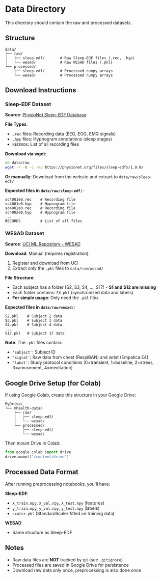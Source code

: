 # Data Directory

This directory should contain the raw and processed datasets.

## Structure

```
data/
├── raw/
│   ├── sleep-edf/       # Raw Sleep-EDF files (.rec, .hyp)
│   └── wesad/           # Raw WESAD files (.pkl)
└── processed/
    ├── sleep-edf/       # Processed numpy arrays
    └── wesad/           # Processed numpy arrays
```

## Download Instructions

### Sleep-EDF Dataset

**Source**: [PhysioNet Sleep-EDF Database](https://physionet.org/content/sleep-edfx/1.0.0/)

**File Types**:
- `.rec` files: Recording data (EEG, EOG, EMG signals)
- `.hyp` files: Hypnogram annotations (sleep stages)
- `RECORDS`: List of all recording files

**Download via wget**:
```bash
cd data/raw
wget -r -N -c -np https://physionet.org/files/sleep-edfx/1.0.0/
```

**Or manually**: Download from the website and extract to `data/raw/sleep-edf/`

**Expected files in `data/raw/sleep-edf/`**:
```
sc4001e0.rec    # Recording file
sc4001e0.hyp    # Hypnogram file
sc4002e0.rec    # Recording file
sc4002e0.hyp    # Hypnogram file
...
RECORDS         # List of all files
```

### WESAD Dataset

**Source**: [UCI ML Repository - WESAD](https://archive.ics.uci.edu/ml/datasets/WESAD+%28Wearable+Stress+and+Affect+Detection%29)

**Download**: Manual (requires registration)

1. Register and download from UCI
2. Extract only the `.pkl` files to `data/raw/wesad/`

**File Structure**:
- Each subject has a folder (S2, S3, S4, ..., S17) - **S1 and S12 are missing**
- Each folder contains: `SX.pkl` (synchronized data and labels)
- **For simple usage**: Only need the `.pkl` files

**Expected files in `data/raw/wesad/`**:
```
S2.pkl    # Subject 2 data
S3.pkl    # Subject 3 data
S4.pkl    # Subject 4 data
...
S17.pkl   # Subject 17 data
```

**Note**: The `.pkl` files contain:
- `'subject'`: Subject ID
- `'signal'`: Raw data from chest (RespiBAN) and wrist (Empatica E4)
- `'label'`: Study protocol conditions (0=transient, 1=baseline, 2=stress, 3=amusement, 4=meditation)

## Google Drive Setup (for Colab)

If using Google Colab, create this structure in your Google Drive:

```
MyDrive/
└── mhealth-data/
    ├── raw/
    │   ├── sleep-edf/
    │   └── wesad/
    └── processed/
        ├── sleep-edf/
        └── wesad/
```

Then mount Drive in Colab:
```python
from google.colab import drive
drive.mount('/content/drive')
```

## Processed Data Format

After running preprocessing notebooks, you'll have:

**Sleep-EDF**:
- `X_train.npy`, `X_val.npy`, `X_test.npy` (features)
- `y_train.npy`, `y_val.npy`, `y_test.npy` (labels)
- `scaler.pkl` (StandardScaler fitted on training data)

**WESAD**:
- Same structure as Sleep-EDF

## Notes

- Raw data files are **NOT** tracked by git (see `.gitignore`)
- Processed files are saved in Google Drive for persistence
- Download raw data only once, preprocessing is also done once

